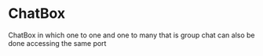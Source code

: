 # ChatBox
ChatBox in which one to one and one to many that is group chat can also be done accessing the same port
